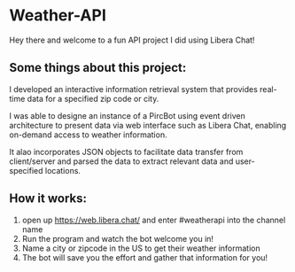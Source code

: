 # Weather-API

Hey there and welcome to a fun API project I did using Libera Chat!

## Some things about this project: 

I developed an interactive information retrieval system that provides real-time data for a specified zip code or city.  

I was able to designe an instance of a PircBot using event driven architecture to present data via web interface such as Libera Chat, enabling on-demand access to weather information.

It alao incorporates JSON objects to facilitate data transfer from client/server and parsed the data to extract relevant data and user-specified locations. 

## How it works:

1. open up https://web.libera.chat/ and enter #weatherapi into the channel name
2. Run the program and watch the bot welcome you in!
3. Name a city or zipcode in the US to get their weather information 
4. The bot will save you the effort and gather that information for you!
